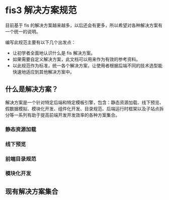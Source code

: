 fis3 解决方案规范
=======================

目前基于 fis 的解决方案越来越多，以后还会有更多，所以希望对各种解决方案有一个统一的说明。

编写此规范主要有以下几个出发点：

* 让初学者全面地认识什么是 fis 解决方案。
* 如果需要自定义解决方案，此文档可以用来作为有效的参考资料。
* 以此规范作为标准，统一各个解决方案，让使用者根据后端不同的技术选型能快速地适应到其他解决方案中。

## 什么是解决方案？

解决方案是一个针对特定后端和特定模板引擎，包含：静态资源加载、线下预览、假数据模拟、模块化开发、组件化开发、目录规范、后端运行时框架以及子站点拆分等一系列有助于提高前端开发开发效率的各种方案集合。

### 静态资源加载

### 线下预览

### 前端目录规范

### 模块化开发


## 现有解决方案集合
